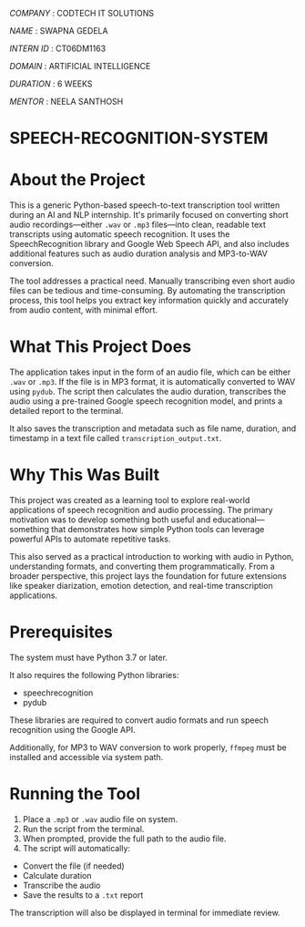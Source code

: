 *COMPANY*   : CODTECH IT SOLUTIONS

*NAME*      : SWAPNA GEDELA

*INTERN ID* : CT06DM1163

*DOMAIN*    : ARTIFICIAL INTELLIGENCE

*DURATION*  : 6 WEEKS

*MENTOR*    : NEELA SANTHOSH


# SPEECH-RECOGNITION-SYSTEM

# About the Project

This is a generic Python-based speech-to-text transcription tool written during an AI and NLP internship. It's primarily focused on converting short audio recordings—either `.wav` or `.mp3` files—into clean, readable text transcripts using automatic speech recognition. It uses the SpeechRecognition library and Google Web Speech API, and also includes additional features such as audio duration analysis and MP3-to-WAV conversion.

The tool addresses a practical need. Manually transcribing even short audio files can be tedious and time-consuming. By automating the transcription process, this tool helps you extract key information quickly and accurately from audio content, with minimal effort.

# What This Project Does

The application takes input in the form of an audio file, which can be either `.wav` or `.mp3`. If the file is in MP3 format, it is automatically converted to WAV using `pydub`. The script then calculates the audio duration, transcribes the audio using a pre-trained Google speech recognition model, and prints a detailed report to the terminal.

It also saves the transcription and metadata such as file name, duration, and timestamp in a text file called `transcription_output.txt`.

# Why This Was Built

This project was created as a learning tool to explore real-world applications of speech recognition and audio processing. The primary motivation was to develop something both useful and educational—something that demonstrates how simple Python tools can leverage powerful APIs to automate repetitive tasks.

This also served as a practical introduction to working with audio in Python, understanding formats, and converting them programmatically. From a broader perspective, this project lays the foundation for future extensions like speaker diarization, emotion detection, and real-time transcription applications.

# Prerequisites

The system must have Python 3.7 or later.

It also requires the following Python libraries:

- speechrecognition  
- pydub  

These libraries are required to convert audio formats and run speech recognition using the Google API.

Additionally, for MP3 to WAV conversion to work properly, `ffmpeg` must be installed and accessible via system path. 

# Running the Tool

1. Place a `.mp3` or `.wav` audio file on system.
2. Run the script from the terminal.
3. When prompted, provide the full path to the audio file.
4. The script will automatically:
- Convert the file (if needed)
- Calculate duration
- Transcribe the audio
- Save the results to a `.txt` report

The transcription will also be displayed in terminal for immediate review.


